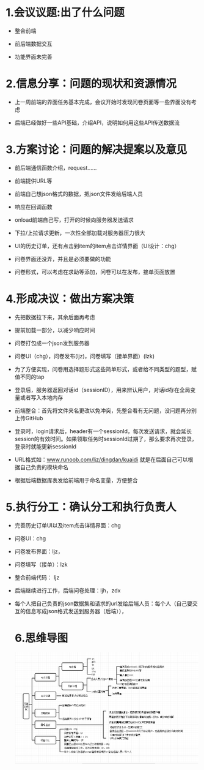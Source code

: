 # 1.会议议题:出了什么问题

- 整合前端

- 前后端数据交互

- 功能界面未完善

# 2.信息分享：问题的现状和资源情况

- 上一周前端的界面任务基本完成，会议开始时发现问卷页面等一些界面没有考虑

- 后端已经做好一些API基础，介绍API，说明如何用这些API传送数据流

# 3.方案讨论：问题的解决提案以及意见

- 前后端通信函数介绍，request……

- 前端提供URL等

- 前端自己想json格式的数据，把json文件发给后端人员

- 响应在回调函数

- onload前端自己写，打开的时候向服务器发送请求

- 下拉/上拉请求更新，一次性全部加载对服务器压力很大

- UI的历史订单，还有点击到item的item点击详情界面（UI设计：chg）

- 问卷界面还没弄，并且是必须要做的功能

- 问卷形式，可以考虑在求助等添加，问卷可以在发布，接单页面放置



# 4.形成决议：做出方案决策

- 先把数据拉下来，其余后面再考虑

- 提前加载一部分，以减少响应时间

- 问卷打包成一个json发到服务器

-  问卷UI（chg），问卷发布(ljz)，问卷填写（接单界面）(lzk)

- 为了方便实现，问卷用选择题形式这些简单形式，或者给不同类型的题型，赋值不同的tap

- 登录后，服务器返回对话id（sessionID），用来辨认用户，对话id存在全局变量或者写入本地内存

- 前端整合：首先将文件夹名更改以免冲突，先整合看有无问题，没问题再分别上传GitHub

-  登录时，login请求后，header有一个sessionId，每次发送请求，就会延长session的有效时间。如果领取任务时sessionId过期了，那么要求再次登录，登录时就能更新sessionId

- URL格式如：www.runoob.com/ljz/dingdan/kuaidi   就是在后面自己可以根据自己负责的模块命名

- 根据后端数据库表发给前端用于命名变量，方便整合

# 5.执行分工：确认分工和执行负责人

- 完善历史订单UI以及item点击详情界面：chg

- 问卷UI：chg

- 问卷发布界面：ljz，

- 问卷填写（接单）：lzk

- 整合前端代码： ljz

- 后端继续进行工作，后端问卷处理：ljh，zdx

- 每个人把自己负责的json数据集和请求的url发给后端人员：每个人（自己要交互的信息写成json格式发送到服务器（后端）），

  # 6.思维导图

  ![思维导图](../imgsrc/meeting_record_5.png)





